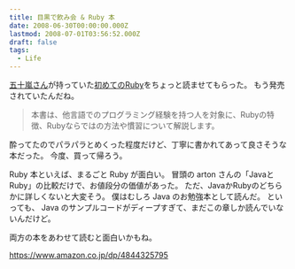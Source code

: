 ```yaml
---
title: 目黒で飲み会 & Ruby 本
date: 2008-06-30T00:00:00.000Z
lastmod: 2008-07-01T03:56:52.000Z
draft: false
tags:
  - Life
---
```


[五十嵐さん](http://iddy.jp/profile/igaiga/)が持っていた[初めてのRuby](http://www.oreilly.co.jp/books/9784873113678/)をちょっと読ませてもらった。 もう発売されていたんだね。

> 本書は、他言語でのプログラミング経験を持つ人を対象に、Rubyの特徴、Rubyならではの方法や慣習について解説します。

酔ってたのでパラパラとめくった程度だけど、丁寧に書かれてあって良さそうな本だった。 今度、買って帰ろう。

Ruby 本といえば、まるごと Ruby が面白い。 冒頭の arton さんの「JavaとRuby」の比較だけで、お値段分の価値があった。 ただ、JavaかRubyのどちらかに詳しくないと大変そう。 僕はむしろ Java のお勉強本として読んだ。 といっても、 Java のサンプルコードがディープすぎて、まだこの章しか読んでいないんだけど。

両方の本をあわせて読むと面白いかもね。

<https://www.amazon.co.jp/dp/4844325795>
